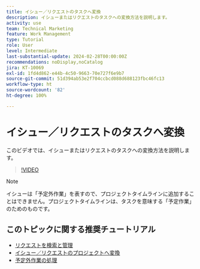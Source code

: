 ```yaml
---
title: イシュー／リクエストのタスクへ変換
description: イシューまたはリクエストのタスクへの変換方法を説明します。
activity: use
team: Technical Marketing
feature: Work Management
type: Tutorial
role: User
level: Intermediate
last-substantial-update: 2024-02-28T00:00:00Z
recommendations: noDisplay,noCatalog
jira: KT-10069
exl-id: 1fd4d862-e44b-4c50-9663-70e727f6e9b7
source-git-commit: 51d394ab53e2f704ccbcd088d688123fbc46fc13
workflow-type: ht
source-wordcount: '82'
ht-degree: 100%

---
```


# イシュー／リクエストのタスクへ変換

このビデオでは、イシューまたはリクエストのタスクへの変換方法を説明します。

>[!VIDEO](https://video.tv.adobe.com/v/3427605/?quality=12&learn=on)

>[!NOTE]
>
>イシューは「予定外作業」を表すので、プロジェクトタイムラインに追加することはできません。プロジェクトタイムラインは、タスクを意味する「予定作業」のためのものです。

## このトピックに関する推奨チュートリアル

* [リクエストを検索と管理](/help/manage-work/issues-requests/find-requests.md)
* [イシュー／リクエストのプロジェクトへ変換](/help/manage-work/issues-requests/create-a-project-from-a-request.md)
* [予定外作業の処理](/help/manage-work/issues-requests/handle-unplanned-work.md)

